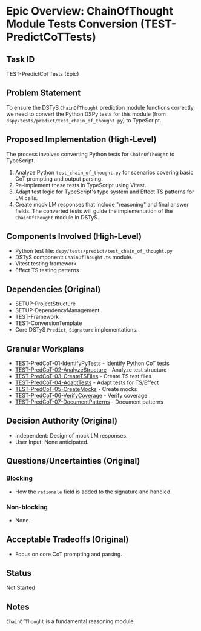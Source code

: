 # Epic Overview: ChainOfThought Module Tests Conversion (TEST-PredictCoTTests)

## Task ID
TEST-PredictCoTTests (Epic)

## Problem Statement
To ensure the DSTyS `ChainOfThought` prediction module functions correctly, we need to convert the Python DSPy tests for this module (from `dspy/tests/predict/test_chain_of_thought.py`) to TypeScript.

## Proposed Implementation (High-Level)
The process involves converting Python tests for `ChainOfThought` to TypeScript.
1.  Analyze Python `test_chain_of_thought.py` for scenarios covering basic CoT prompting and output parsing.
2.  Re-implement these tests in TypeScript using Vitest.
3.  Adapt test logic for TypeScript's type system and Effect TS patterns for LM calls.
4.  Create mock LM responses that include "reasoning" and final answer fields.
The converted tests will guide the implementation of the `ChainOfThought` module in DSTyS.

## Components Involved (High-Level)
- Python test file: `dspy/tests/predict/test_chain_of_thought.py`
- DSTyS component: `ChainOfThought.ts` module.
- Vitest testing framework
- Effect TS testing patterns

## Dependencies (Original)
- SETUP-ProjectStructure
- SETUP-DependencyManagement
- TEST-Framework
- TEST-ConversionTemplate
- Core DSTyS `Predict`, `Signature` implementations.

## Granular Workplans
- [TEST-PredCoT-01-IdentifyPyTests](../../Documentation/Plans/TEST-PredCoT-01-IdentifyPyTests.md) - Identify Python CoT tests
- [TEST-PredCoT-02-AnalyzeStructure](../../Documentation/Plans/TEST-PredCoT-02-AnalyzeStructure.md) - Analyze test structure
- [TEST-PredCoT-03-CreateTSFiles](../../Documentation/Plans/TEST-PredCoT-03-CreateTSFiles.md) - Create TS test files
- [TEST-PredCoT-04-AdaptTests](../../Documentation/Plans/TEST-PredCoT-04-AdaptTests.md) - Adapt tests for TS/Effect
- [TEST-PredCoT-05-CreateMocks](../../Documentation/Plans/TEST-PredCoT-05-CreateMocks.md) - Create mocks
- [TEST-PredCoT-06-VerifyCoverage](../../Documentation/Plans/TEST-PredCoT-06-VerifyCoverage.md) - Verify coverage
- [TEST-PredCoT-07-DocumentPatterns](../../Documentation/Plans/TEST-PredCoT-07-DocumentPatterns.md) - Document patterns

## Decision Authority (Original)
- Independent: Design of mock LM responses.
- User Input: None anticipated.

## Questions/Uncertainties (Original)
### Blocking
- How the `rationale` field is added to the signature and handled.
### Non-blocking
- None.

## Acceptable Tradeoffs (Original)
- Focus on core CoT prompting and parsing.

## Status
Not Started

## Notes
`ChainOfThought` is a fundamental reasoning module.